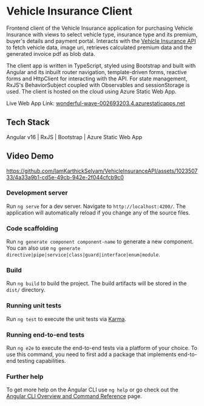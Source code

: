 # Vehicle Insurance Client
Frontend client of the Vehicle Insurance application for purchasing Vehicle Insurance with views to select vehicle type, insurance type and its premium, buyer's details and payment portal. Interacts with the [Vehicle Insurance API](https://github.com/IamKarthickSelvam/VehicleInsuranceAPI) to fetch vehicle data, image uri, retrieves calculated premium data and the generated invoice pdf as blob data.

The client app is written in TypeScript, styled using Bootstrap and built with Angular and its inbuilt router navigation, template-driven forms, reactive forms and HttpClient for interacting with the API. For state management, RxJS's BehaviorSubject coupled with Observables and sessionStorage is used. The client is hosted on the cloud using Azure Static Web App.

Live Web App Link: [wonderful-wave-002693203.4.azurestaticapps.net](wonderful-wave-002693203.4.azurestaticapps.net)

## Tech Stack
Angular v16 | RxJS | Bootstrap | Azure Static Web App

## Video Demo
https://github.com/IamKarthickSelvam/VehicleInsuranceAPI/assets/102350733/4a33a9b1-cd5e-49cb-942e-2f044cfcb9c0

### Development server

Run `ng serve` for a dev server. Navigate to `http://localhost:4200/`. The application will automatically reload if you change any of the source files.

### Code scaffolding

Run `ng generate component component-name` to generate a new component. You can also use `ng generate directive|pipe|service|class|guard|interface|enum|module`.

### Build

Run `ng build` to build the project. The build artifacts will be stored in the `dist/` directory.

### Running unit tests

Run `ng test` to execute the unit tests via [Karma](https://karma-runner.github.io).

### Running end-to-end tests

Run `ng e2e` to execute the end-to-end tests via a platform of your choice. To use this command, you need to first add a package that implements end-to-end testing capabilities.

### Further help

To get more help on the Angular CLI use `ng help` or go check out the [Angular CLI Overview and Command Reference](https://angular.io/cli) page.
